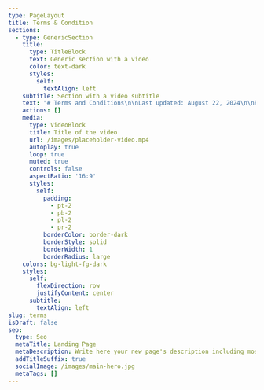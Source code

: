 ```yaml
---
type: PageLayout
title: Terms & Condition
sections:
  - type: GenericSection
    title:
      type: TitleBlock
      text: Generic section with a video
      color: text-dark
      styles:
        self:
          textAlign: left
    subtitle: Section with a video subtitle
    text: "# Terms and Conditions\n\nLast updated: August 22, 2024\n\nPlease read these terms and conditions carefully before using Our Service.\n\n## Interpretation and Definitions\n\n### Interpretation\n\nThe words of which the initial letter is capitalized have meanings defined under the following conditions. The following definitions shall have the same meaning regardless of whether they appear in singular or in plural.\n\n### Definitions\n\nFor the purposes of these Terms and Conditions:\n\n*   **Affiliate**\_means an entity that controls, is controlled by or is under common control with a party, where \"control\" means ownership of 50% or more of the shares, equity interest or other securities entitled to vote for election of directors or other managing authority.\n\n*   **Country**\_refers to: West Bengal, India\n\n*   **Company**\_(referred to as either \"the Company\", \"We\", \"Us\" or \"Our\" in this Agreement) refers to Yog Chitralaya, Ward 36, Ghogomali, Siliguri, West Bengal 734006.\n\n*   **Device**\_means any device that can access the Service such as a computer, a cellphone or a digital tablet.\n\n*   **Service**\_refers to the Website.\n\n*   **Terms and Conditions**\_(also referred as \"Terms\") mean these Terms and Conditions that form the entire agreement between You and the Company regarding the use of the Service.\n\n*   **Third-party Social Media Service**\_means any services or content (including data, information, products or services) provided by a third-party that may be displayed, included or made available by the Service.\n\n*   **Website**\_refers to Yog Chitralaya, accessible from\_[https://yogchitralaya.com](https://yogchitralaya.com/)\n\n*   **You**\_means the individual accessing or using the Service, or the company, or other legal entity on behalf of which such individual is accessing or using the Service, as applicable.\n\n## Acknowledgment\n\nThese are the Terms and Conditions governing the use of this Service and the agreement that operates between You and the Company. These Terms and Conditions set out the rights and obligations of all users regarding the use of the Service.\n\nYour access to and use of the Service is conditioned on Your acceptance of and compliance with these Terms and Conditions. These Terms and Conditions apply to all visitors, users and others who access or use the Service.\n\nBy accessing or using the Service You agree to be bound by these Terms and Conditions. If You disagree with any part of these Terms and Conditions then You may not access the Service.\n\nYou represent that you are over the age of 18. The Company does not permit those under 18 to use the Service.\n\nYour access to and use of the Service is also conditioned on Your acceptance of and compliance with the Privacy Policy of the Company. Our Privacy Policy describes Our policies and procedures on the collection, use and disclosure of Your personal information when You use the Application or the Website and tells You about Your privacy rights and how the law protects You. Please read Our Privacy Policy carefully before using Our Service.\n\n## Links to Other Websites\n\nOur Service may contain links to third-party web sites or services that are not owned or controlled by the Company.\n\nThe Company has no control over, and assumes no responsibility for, the content, privacy policies, or practices of any third party web sites or services. You further acknowledge and agree that the Company shall not be responsible or liable, directly or indirectly, for any damage or loss caused or alleged to be caused by or in connection with the use of or reliance on any such content, goods or services available on or through any such web sites or services.\n\nWe strongly advise You to read the terms and conditions and privacy policies of any third-party web sites or services that You visit.\n\n## Termination\n\nWe may terminate or suspend Your access immediately, without prior notice or liability, for any reason whatsoever, including without limitation if You breach these Terms and Conditions.\n\nUpon termination, Your right to use the Service will cease immediately.\n\n## Limitation of Liability\n\nNotwithstanding any damages that You might incur, the entire liability of the Company and any of its suppliers under any provision of this Terms and Your exclusive remedy for all of the foregoing shall be limited to the amount actually paid by You through the Service or 100 USD if You haven't purchased anything through the Service.\n\nTo the maximum extent permitted by applicable law, in no event shall the Company or its suppliers be liable for any special, incidental, indirect, or consequential damages whatsoever (including, but not limited to, damages for loss of profits, loss of data or other information, for business interruption, for personal injury, loss of privacy arising out of or in any way related to the use of or inability to use the Service, third-party software and/or third-party hardware used with the Service, or otherwise in connection with any provision of this Terms), even if the Company or any supplier has been advised of the possibility of such damages and even if the remedy fails of its essential purpose.\n\nSome states do not allow the exclusion of implied warranties or limitation of liability for incidental or consequential damages, which means that some of the above limitations may not apply. In these states, each party's liability will be limited to the greatest extent permitted by law.\n\n## \"AS IS\" and \"AS AVAILABLE\" Disclaimer\n\nThe Service is provided to You \"AS IS\" and \"AS AVAILABLE\" and with all faults and defects without warranty of any kind. To the maximum extent permitted under applicable law, the Company, on its own behalf and on behalf of its Affiliates and its and their respective licensors and service providers, expressly disclaims all warranties, whether express, implied, statutory or otherwise, with respect to the Service, including all implied warranties of merchantability, fitness for a particular purpose, title and non-infringement, and warranties that may arise out of course of dealing, course of performance, usage or trade practice. Without limitation to the foregoing, the Company provides no warranty or undertaking, and makes no representation of any kind that the Service will meet Your requirements, achieve any intended results, be compatible or work with any other software, applications, systems or services, operate without interruption, meet any performance or reliability standards or be error free or that any errors or defects can or will be corrected.\n\nWithout limiting the foregoing, neither the Company nor any of the company's provider makes any representation or warranty of any kind, express or implied: (i) as to the operation or availability of the Service, or the information, content, and materials or products included thereon; (ii) that the Service will be uninterrupted or error-free; (iii) as to the accuracy, reliability, or currency of any information or content provided through the Service; or (iv) that the Service, its servers, the content, or e-mails sent from or on behalf of the Company are free of viruses, scripts, trojan horses, worms, malware, timebombs or other harmful components.\n\nSome jurisdictions do not allow the exclusion of certain types of warranties or limitations on applicable statutory rights of a consumer, so some or all of the above exclusions and limitations may not apply to You. But in such a case the exclusions and limitations set forth in this section shall be applied to the greatest extent enforceable under applicable law.\n\n## Governing Law\n\nThe laws of the Country, excluding its conflicts of law rules, shall govern this Terms and Your use of the Service. Your use of the Application may also be subject to other local, state, national, or international laws.\n\n## Disputes Resolution\n\nIf You have any concern or dispute about the Service, You agree to first try to resolve the dispute informally by contacting the Company.\n\n## For European Union (EU) Users\n\nIf You are a European Union consumer, you will benefit from any mandatory provisions of the law of the country in which You are resident.\n\n## United States Legal Compliance\n\nYou represent and warrant that (i) You are not located in a country that is subject to the United States government embargo, or that has been designated by the United States government as a \"terrorist supporting\" country, and (ii) You are not listed on any United States government list of prohibited or restricted parties.\n\n## Severability and Waiver\n\n### Severability\n\nIf any provision of these Terms is held to be unenforceable or invalid, such provision will be changed and interpreted to accomplish the objectives of such provision to the greatest extent possible under applicable law and the remaining provisions will continue in full force and effect.\n\n### Waiver\n\nExcept as provided herein, the failure to exercise a right or to require performance of an obligation under these Terms shall not affect a party's ability to exercise such right or require such performance at any time thereafter nor shall the waiver of a breach constitute a waiver of any subsequent breach.\n\n## Translation Interpretation\n\nThese Terms and Conditions may have been translated if We have made them available to You on our Service. You agree that the original English text shall prevail in the case of a dispute.\n\n## Changes to These Terms and Conditions\n\nWe reserve the right, at Our sole discretion, to modify or replace these Terms at any time. If a revision is material We will make reasonable efforts to provide at least 30 days' notice prior to any new terms taking effect. What constitutes a material change will be determined at Our sole discretion.\n\nBy continuing to access or use Our Service after those revisions become effective, You agree to be bound by the revised terms. If You do not agree to the new terms, in whole or in part, please stop using the website and the Service.\n\n## Contact Us\n\nIf you have any questions about these Terms and Conditions, You can contact us:\n\n*   By email: pijush\\@yogchitralaya.com\n\n*   By visiting this page on our website:\_<https://yogchitralaya.com/contact/>\n\n*   By phone number: +91-790-888-0554\n\n"
    actions: []
    media:
      type: VideoBlock
      title: Title of the video
      url: /images/placeholder-video.mp4
      autoplay: true
      loop: true
      muted: true
      controls: false
      aspectRatio: '16:9'
      styles:
        self:
          padding:
            - pt-2
            - pb-2
            - pl-2
            - pr-2
          borderColor: border-dark
          borderStyle: solid
          borderWidth: 1
          borderRadius: large
    colors: bg-light-fg-dark
    styles:
      self:
        flexDirection: row
        justifyContent: center
      subtitle:
        textAlign: left
slug: terms
isDraft: false
seo:
  type: Seo
  metaTitle: Landing Page
  metaDescription: Write here your new page's description including most relevant keywords.
  addTitleSuffix: true
  socialImage: /images/main-hero.jpg
  metaTags: []
---
```

